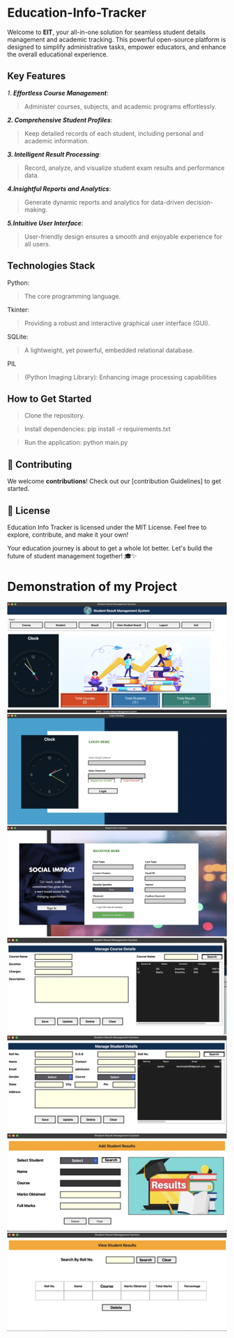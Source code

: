# Education-Info-Tracker
Welcome to **EIT**, your all-in-one solution for seamless student details management and academic tracking. This powerful open-source platform is designed to simplify administrative tasks, empower educators, and enhance the overall educational experience.

  ## Key Features

_1. **Effortless Course Management**_:
> Administer courses, subjects, and academic programs effortlessly.

**_2. Comprehensive Student Profiles_**: 
> Keep detailed records of each student, including personal and academic information.

**_3. Intelligent Result Processing_**: 
> Record, analyze, and visualize student exam results and performance data.

**_4.Insightful Reports and Analytics_**: 
> Generate dynamic reports and analytics for data-driven decision-making.

**_5.Intuitive User Interface_**: 
> User-friendly design ensures a smooth and enjoyable experience for all users.


## Technologies Stack

Python:
> The core programming language.

Tkinter:
> Providing a robust and interactive graphical user interface (GUI).

SQLite: 
> A lightweight, yet powerful, embedded relational database.

PIL 
> (Python Imaging Library): Enhancing image processing capabilities


## How to Get Started

> Clone the repository.

> Install dependencies: pip install -r requirements.txt

> Run the application: python main.py

## 🤝 Contributing

We welcome **contributions**! Check out our [contribution Guidelines] to get started.

## 📄 License

Education Info Tracker is licensed under the MIT License. Feel free to explore, contribute, and make it your own!

Your education journey is about to get a whole lot better. Let's build the future of student management together! 🎓✨

# Demonstration of my Project

![dashboard](https://github.com/tanish0510/Education-Info-Tracker/blob/main/EAEF25D6-A09F-466E-8041-5A353CF82FD6.jpeg)
![login](https://github.com/tanish0510/Education-Info-Tracker/blob/main/783F349D-710B-4D00-919A-2050FB2C46C5.jpeg)
![Register](https://github.com/tanish0510/Education-Info-Tracker/blob/main/A4FC8594-741C-4E71-BCCD-59C17A70D14C.jpeg)
![course](https://github.com/tanish0510/Education-Info-Tracker/blob/main/95D66E31-5A86-4F71-9A4C-0F1D4C47E9B8.jpeg)
![student](https://github.com/tanish0510/Education-Info-Tracker/blob/main/34B24365-7C39-498F-B8A4-24C477A31118.jpeg)
![result](https://github.com/tanish0510/Education-Info-Tracker/blob/main/800E6F2A-0A95-4BC0-8D20-F27FCD4ADC0E.jpeg)
![see results](https://github.com/tanish0510/Education-Info-Tracker/blob/main/6E05734B-3EB5-4FC2-ADEC-D314C6FEC0FD.jpeg)



